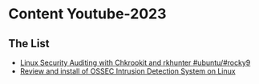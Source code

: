 # Content Youtube-2023

## The List

  - [Linux Security Auditing with Chkrookit and rkhunter #ubuntu/#rocky9](0020123/README.md)
  - [Review and install of OSSEC Intrusion Detection System on Linux](0040123/README.md)